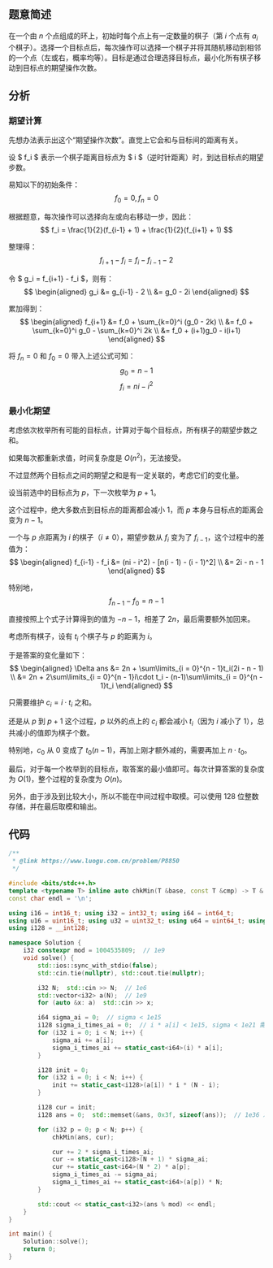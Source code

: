 ## 题意简述
在一个由 $n$ 个点组成的环上，初始时每个点上有一定数量的棋子（第 $i$ 个点有 $a_i$ 个棋子）。选择一个目标点后，每次操作可以选择一个棋子并将其随机移动到相邻的一个点（左或右，概率均等）。目标是通过合理选择目标点，最小化所有棋子移动到目标点的期望操作次数。

## 分析
### 期望计算
先想办法表示出这个“期望操作次数”。直觉上它会和与目标间的距离有关。

设 $ f_i $ 表示一个棋子距离目标点为 $ i $（逆时针距离）时，到达目标点的期望步数。

易知以下的初始条件：
$$
f_0 = 0, f_n = 0
$$

根据题意，每次操作可以选择向左或向右移动一步，因此：
$$
f_i = \frac{1}{2}(f_{i-1} + 1) + \frac{1}{2}(f_{i+1} + 1)
$$

整理得：
$$
f_{i+1} - f_i = f_i - f_{i-1} - 2
$$

令 $ g_i = f_{i+1} - f_i $，则有：
$$
\begin{aligned}
g_i     &= g_{i-1} - 2  \\
        &= g_0 - 2i
\end{aligned}
$$

累加得到：
$$
\begin{aligned}
f_{i+1} &= f_0 + \sum_{k=0}^i (g_0 - 2k) \\
        &= f_0 + \sum_{k=0}^i g_0 - \sum_{k=0}^i 2k \\
        &= f_0 + (i+1)g_0 - i(i+1)
\end{aligned}
$$

将 $f_n = 0$ 和 $f_0 = 0$ 带入上述公式可知：
$$
g_0 = n-1
$$
$$
f_i = ni - i^2
$$

### 最小化期望
考虑依次枚举所有可能的目标点，计算对于每个目标点，所有棋子的期望步数之和。

如果每次都重新求值，时间复杂度是 $O(n^2)$，无法接受。

不过显然两个目标点之间的期望之和是有一定关联的，考虑它们的变化量。

设当前选中的目标点为 $p$，下一次枚举为 $p + 1$。

这个过程中，绝大多数点到目标点的距离都会减小 $1$，而 $p$ 本身与目标点的距离会变为 $n-1$。

一个与 $p$ 点距离为 $i$ 的棋子（$i \neq 0$），期望步数从 $f_i$ 变为了 $f_{i-1}$，这个过程中的差值为：
$$
\begin{aligned}
f_{i-1} - f_i   &= (ni - i^2) - [n(i - 1) - (i - 1)^2]  \\
                &= 2i - n - 1
\end{aligned}
$$

特别地，
$$
f_{n-1} - f_0 = n - 1
$$

直接按照上个式子计算得到的值为 $-n-1$，相差了 $2n$，最后需要额外加回来。

考虑所有棋子，设有 $t_i$ 个棋子与 $p$ 的距离为 $i$。

于是答案的变化量如下：
$$
\begin{aligned}
\Delta ans  &= 2n + \sum\limits_{i = 0}^{n - 1}t_i(2i - n - 1)  \\
            &= 2n + 2\sum\limits_{i = 0}^{n - 1}i\cdot t_i - (n-1)\sum\limits_{i = 0}^{n - 1}t_i
\end{aligned}
$$

只需要维护 $c_i = i\cdot t_i$ 之和。

还是从 $p$ 到 $p+1$ 这个过程，$p$ 以外的点上的 $c_i$ 都会减小 $t_i$（因为 $i$ 减小了 $1$），总共减小的值即为棋子个数。

特别地，$c_0$ 从 $0$ 变成了 $t_0(n-1)$，再加上刚才额外减的，需要再加上 $n\cdot t_0$。

最后，对于每一个枚举到的目标点，取答案的最小值即可。每次计算答案的复杂度为 $O(1)$，整个过程的复杂度为 $O(n)$。

另外，由于涉及到比较大小，所以不能在中间过程中取模。可以使用 $128$ 位整数存储，并在最后取模和输出。

## 代码
```cpp
/**
 * @link https://www.luogu.com.cn/problem/P8850
 */

#include <bits/stdc++.h>
template <typename T> inline auto chkMin(T &base, const T &cmp) -> T & { return (base = std::min(base, cmp)); }
const char endl = '\n';

using i16 = int16_t; using i32 = int32_t; using i64 = int64_t;
using u16 = uint16_t; using u32 = uint32_t; using u64 = uint64_t; using uz = size_t;
using i128 = __int128;

namespace Solution {
    i32 constexpr mod = 1004535809;  // 1e9
    void solve() {
        std::ios::sync_with_stdio(false);
        std::cin.tie(nullptr), std::cout.tie(nullptr);

        i32 N;  std::cin >> N;  // 1e6
        std::vector<i32> a(N);  // 1e9
        for (auto &x: a)  std::cin >> x;

        i64 sigma_ai = 0;  // sigma < 1e15
        i128 sigma_i_times_ai = 0;  // i * a[i] < 1e15, sigma < 1e21 需要 int128
        for (i32 i = 0; i < N; i++) {
            sigma_ai += a[i];
            sigma_i_times_ai += static_cast<i64>(i) * a[i];
        }

        i128 init = 0;
        for (i32 i = 0; i < N; i++) {
            init += static_cast<i128>(a[i]) * i * (N - i);
        }

        i128 cur = init;
        i128 ans = 0;  std::memset(&ans, 0x3f, sizeof(ans));  // 1e36 左右的极大值

        for (i32 p = 0; p < N; p++) {
            chkMin(ans, cur);

            cur += 2 * sigma_i_times_ai;
            cur -= static_cast<i128>(N + 1) * sigma_ai;
            cur += static_cast<i64>(N * 2) * a[p];
            sigma_i_times_ai -= sigma_ai;
            sigma_i_times_ai += static_cast<i64>(a[p]) * N;
        }

        std::cout << static_cast<i32>(ans % mod) << endl;
    }
}

int main() {
    Solution::solve();
    return 0;
}
```